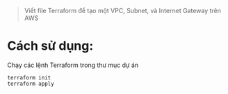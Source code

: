 > Viết file Terraform để tạo một VPC, Subnet, và Internet Gateway trên AWS
# Cách sử dụng:
Chạy các lệnh Terraform trong thư mục dự án
```shell
terraform init
terraform apply
```
